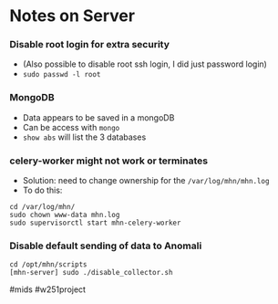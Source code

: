 # Notes on Server
### Disable root login for extra security
* (Also possible to disable root ssh login, I did just password login)
* `sudo passwd -l root`

### MongoDB
* Data appears to be saved in a mongoDB
* Can be access with `mongo`
* `show abs` will list the 3 databases

### celery-worker might not work or terminates
* Solution: need to change ownership for the `/var/log/mhn/mhn.log`
* To do this:
```
cd /var/log/mhn/
sudo chown www-data mhn.log
sudo supervisorctl start mhn-celery-worker 
```
### Disable default sending of data to Anomali
```
cd /opt/mhn/scripts
[mhn-server] sudo ./disable_collector.sh 
```


#mids
#w251project